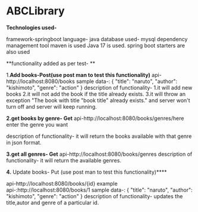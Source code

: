 # ABCLibrary
**Technologies used-**

framework-springboot
language- java
database used- mysql
dependency management tool maven is used
Java 17 is used.
spring boot starters are also used

**functionality added as per test- **

1.**Add books-Post(use post man to test this functionality)**
api-http://localhost:8080/books
sample data-:
{
  "title": "naruto",
  "author": "kishimoto",
  "genre": "action"
}
description of functionality-
1.it will add new books
2.it will not add the book if the title already exists.
3.it will throw an exception "The book with title "book title" already exists." and server won't turn off and server will keep running.

**2.****get books by genre- Get******
api-http://localhost:8080/books/genres/here enter the genre you want

description of functionality- it will return the books available with that genre in json format.

**3.get all genres- Get**
api-http://localhost:8080/books/genres
description of functionality- it will return the available genres.

**4.** Update books- Put (use post man to test this functionality)****

api-http://localhost:8080/books/{id}
example api-:http://localhost:8080/books/1
sample data-:
{
  "title": "naruto",
  "author": "kishimoto",
  "genre": "action"
}
description of functionality- updates the title,autor and genre of a particular id.
